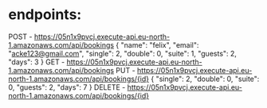 # endpoints:
  POST - https://05n1x9pvcj.execute-api.eu-north-1.amazonaws.com/api/bookings
  {
	"name": "felix",
	"email": "acke123@gmail.com",
	"single": 2,
	"double": 0,
	"suite": 1,
	"guests": 2,
	"days": 3
}
  GET - https://05n1x9pvcj.execute-api.eu-north-1.amazonaws.com/api/bookings
  PUT - https://05n1x9pvcj.execute-api.eu-north-1.amazonaws.com/api/bookings/{id}
  {
	"single": 2,
	"double": 0,
	"suite": 0,
	"guests": 2,
	"days": 7
}
  DELETE - https://05n1x9pvcj.execute-api.eu-north-1.amazonaws.com/api/bookings/{id}
